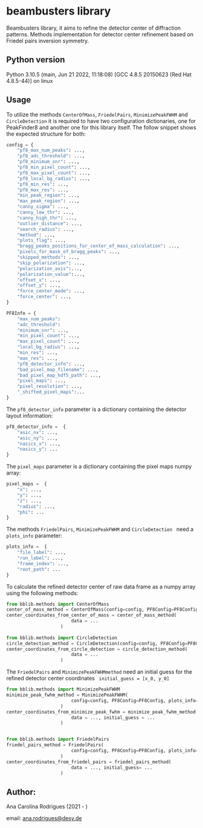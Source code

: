 # beambusters library

Beambusters library, it aims to refine the detector center of diffraction patterns. Methods implementation for detector center refinement based on Friedel pairs inversion symmetry. 

## Python version

Python 3.10.5 (main, Jun 21 2022, 11:18:08) [GCC 4.8.5 20150623 (Red Hat 4.8.5-44)] on linux


## Usage

To utilize the methods `CenterOfMass`,  `FriedelPairs`, `MinimizePeakFWHM`  and `CircleDetection` it is required to have two configuration dictionaries, one for PeakFinder8 and another one for this library itself. The follow snippet shows the expected structure for both:
```python
config = {
	"pf8_max_num_peaks": ...,
	"pf8_adc_threshold": ...,
	"pf8_minimum_snr": ...,
	"pf8_min_pixel_count": ...,
	"pf8_max_pixel_count": ...,
	"pf8_local_bg_radius": ...,
	"pf8_min_res": ...,
	"pf8_max_res": ...,
	"min_peak_region": ...,
	"max_peak_region": ...,
	"canny_sigma": ...,
	"canny_low_thr": ...,
	"canny_high_thr": ...,
	"outlier_distance": ...,
	"search_radius": ...,
	"method": ...,
    "plots_flag": ...,
	"bragg_peaks_positions_for_center_of_mass_calculation": ...,
	"pixels_for_mask_of_bragg_peaks": ...,
	"skipped_methods": ...,
	"skip_polarization": ...,
	"polarization_axis":...,
	"polarization_value":...,
	"offset_x": ...,
	"offset_y": ...,
	"force_center_mode": ...,
	"force_center": ...,
}

PF8Info = {
	"max_num_peaks": 
	"adc_threshold": 
	"minimum_snr": ...,
	"min_pixel_count": ...,
	"max_pixel_count": ...,
	"local_bg_radius": ...,
	"min_res": ...,
	"max_res": ...,
	"pf8_detector_info": ...,
	"bad_pixel_map_filename": ...,
	"bad_pixel_map_hdf5_path": ...,
	"pixel_maps": ...,
	"pixel_resolution": ...,
	"_shifted_pixel_maps":...
}
```

The `pf8_detector_info` parameter is a dictionary containing the detector layout information:
```python
pf8_detector_info =  {
	"asic_nx": ...,
	"asic_ny": ...,
	"nasics_x": ...,
	"nasics_y": ...
} 
```

The `pixel_maps` parameter is a dictionary containing the pixel maps numpy array:
```python
pixel_maps =  {
	"x": ...,
	"y": ...,
	"z": ...,
	"radius": ...,
	"phi": ...
} 
```

The methods `FriedelPairs`, `MinimizePeakFWHM` and  `CircleDetection ` need a `plots_info` parameter:
```python
plots_info =  {
	"file_label": ...,
	"run_label": ...,
	"frame_index": ...,
	"root_path": ...
}
```
To calculate the refined detector center of raw data frame as a numpy array using the following methods: 

```python
from bblib.methods import CenterOfMass
center_of_mass_method = CenterOfMass(config=config, PF8Config=PF8Config)
center_coordinates_from_center_of_mass = center_of_mass_method(
                        data = ...
                    )
                    
from bblib.methods import CircleDetection
circle_detection_method = CircleDetection(config=config, PF8Config=PF8Config, plots_info=plots_info)
center_coordinates_from_circle_detection = circle_detection_method(
                        data = ...
                    )
``` 

The `FriedelPairs` and `MinimizePeakFWHMmethod` need an initial guess for the refined detector center coordinates ` initial_guess = [x_0, y_0]`

```python          
from bblib.methods import MinimizePeakFWHM
minimize_peak_fwhm_method = MinimizePeakFWHM(
                        config=config, PF8Config=PF8Config, plots_info=plots_info
                    )
center_coordinates_from_minimize_peak_fwhm = minimize_peak_fwhm_method(
                        data = ..., initial_guess = ...
                    )


from bblib.methods import FriedelPairs
friedel_pairs_method = FriedelPairs(
                        config=config, PF8Config=PF8Config, plots_info=plots_info
                    )
center_coordinates_from_friedel_pairs = friedel_pairs_method(
                        data = ..., initial_guess= ...
                    )
```         
## Author:

Ana Carolina Rodrigues (2021 - )

email: ana.rodrigues@desy.de



